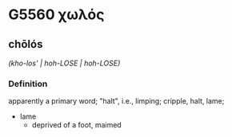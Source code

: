 # G5560 χωλός

## chōlós

_(kho-los' | hoh-LOSE | hoh-LOSE)_

### Definition

apparently a primary word; "halt", i.e., limping; cripple, halt, lame; 

- lame
  - deprived of a foot, maimed

